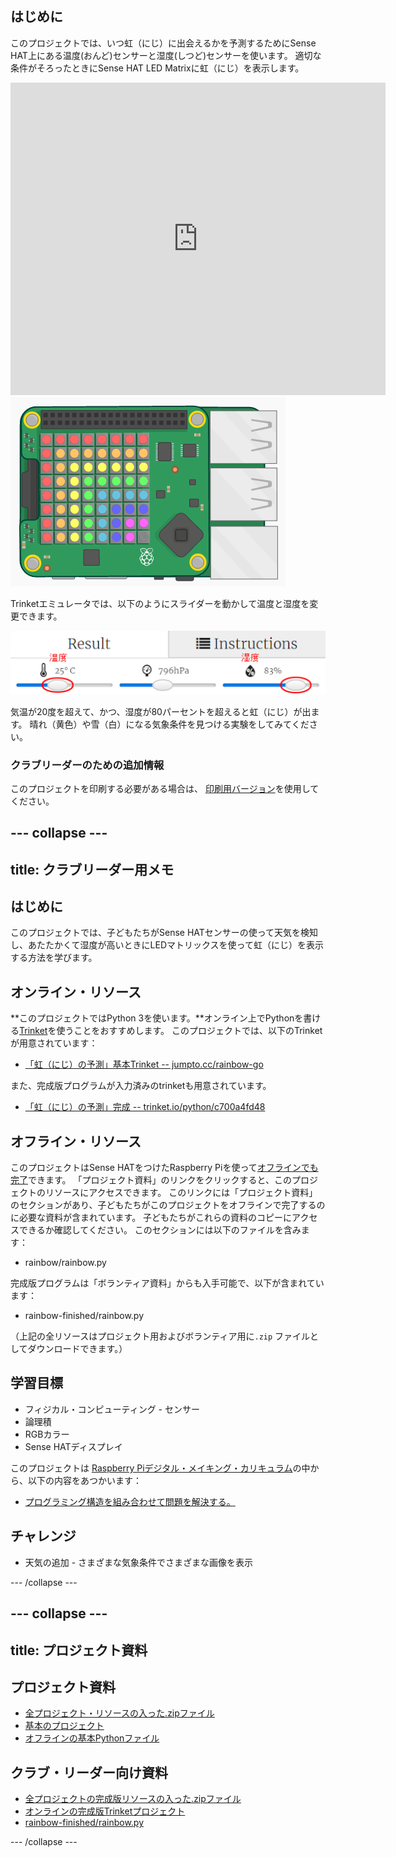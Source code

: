## はじめに

このプロジェクトでは、いつ虹（にじ）に出会えるかを予測するためにSense HAT上にある温度(おんど)センサーと湿度(しつど)センサーを使います。 適切な条件がそろったときにSense HAT LED Matrixに虹（にじ）を表示します。

<div class="trinket">
  <iframe src="https://trinket.io/embed/python/c700a4fd48?outputOnly=true&start=result" width="600" height="500" frameborder="0" marginwidth="0" marginheight="0" allowfullscreen mark="crwd-mark">
</iframe> <img src="images/rainbow-final.png" />
</div>

Trinketエミュレータでは、以下のようにスライダーを動かして温度と湿度を変更できます。

![スクリーンショット](images/rainbow-sliders.png)

気温が20度を超えて、かつ、湿度が80パーセントを超えると虹（にじ）が出ます。 晴れ（黄色）や雪（白）になる気象条件を見つける実験をしてみてください。

### クラブリーダーのための追加情報

このプロジェクトを印刷する必要がある場合は、 [印刷用バージョン](https://projects.raspberrypi.org/ja-JP/projects/rainbow-predictor/print)を使用してください。

--- collapse ---
---
title: クラブリーダー用メモ
---
## はじめに

このプロジェクトでは、子どもたちがSense HATセンサーの使って天気を検知し、あたたかくて湿度が高いときにLEDマトリックスを使って虹（にじ）を表示する方法を学びます。

## オンライン・リソース

**このプロジェクトではPython 3を使います。**オンライン上でPythonを書ける[Trinket](https://trinket.io/)を使うことをおすすめします。 このプロジェクトでは、以下のTrinketが用意されています：

* [「虹（にじ）の予測」基本Trinket -- jumpto.cc/rainbow-go](http://jumpto.cc/rainbow-go)

また、完成版プログラムが入力済みのtrinketも用意されています。

* [「虹（にじ）の予測」完成 -- trinket.io/python/c700a4fd48](https://trinket.io/python/c700a4fd48)

## オフライン・リソース

このプロジェクトはSense HATをつけたRaspberry Piを使って[オフラインでも完了](https://www.codeclubprojects.org/en-GB/resources/physical-sense-hat/)できます。 「プロジェクト資料」のリンクをクリックすると、このプロジェクトのリソースにアクセスできます。 このリンクには「プロジェクト資料」のセクションがあり、子どもたちがこのプロジェクトをオフラインで完了するのに必要な資料が含まれています。 子どもたちがこれらの資料のコピーにアクセスできるか確認してください。 このセクションには以下のファイルを含みます：

* rainbow/rainbow.py

完成版プログラムは「ボランティア資料」からも入手可能で、以下が含まれています：

* rainbow-finished/rainbow.py

（上記の全リソースはプロジェクト用およびボランティア用に`.zip` ファイルとしてダウンロードできます。）

## 学習目標

* フィジカル・コンピューティング - センサー
* 論理積 
* RGBカラー
* Sense HATディスプレイ

このプロジェクトは [Raspberry Piデジタル・メイキング・カリキュラム](http://rpf.io/curriculum)の中から、以下の内容をあつかいます：

* [プログラミング構造を組み合わせて問題を解決する。](https://www.raspberrypi.org/curriculum/programming/builder)

## チャレンジ

* 天気の追加 - さまざまな気象条件でさまざまな画像を表示 

--- /collapse ---

--- collapse ---
---
title: プロジェクト資料
---
## プロジェクト資料

* [全プロジェクト・リソースの入った.zipファイル](resources/rainbow-project-resources.zip)
* [基本のプロジェクト](http://jumpto.cc/rainbow-go)
* [オフラインの基本Pythonファイル](resources/rainbow-rainbow.py)

## クラブ・リーダー向け資料

* [全プロジェクトの完成版リソースの入った.zipファイル](resources/rainbow-volunteer-resources.zip)
* [オンラインの完成版Trinketプロジェクト](https://trinket.io/python/c700a4fd48)
* [rainbow-finished/rainbow.py](resources/rainbow-final-rainbow.py)

--- /collapse ---